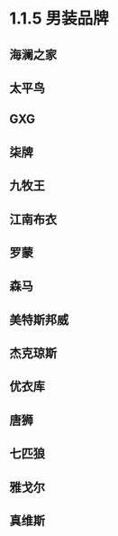 # 1.1.5 男装品牌


## 海澜之家


## 太平鸟


## GXG


## 柒牌


## 九牧王

## 江南布衣


## 罗蒙


## 森马


## 美特斯邦威


## 杰克琼斯

## 优衣库


## 唐狮

## 七匹狼

## 雅戈尔

## 真维斯
